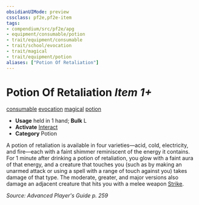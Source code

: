 ```yaml
---
obsidianUIMode: preview
cssclass: pf2e,pf2e-item
tags:
- compendium/src/pf2e/apg
- equipment/consumable/potion
- trait/equipment/consumable
- trait/school/evocation
- trait/magical
- trait/equipment/potion
aliases: ["Potion Of Retaliation"]
---
```

# Potion Of Retaliation *Item 1+*  
[consumable](consumable.md)  [evocation](evocation.md)  [magical](magical.md)  [potion](potion.md)  

- **Usage** held in 1 hand; **Bulk** L
- **Activate** [Interact](interact.md)
- **Category** Potion

A potion of retaliation is available in four varieties—acid, cold, electricity, and fire—each with a faint shimmer reminiscent of the energy it contains. For 1 minute after drinking a potion of retaliation, you glow with a faint aura of that energy, and a creature that touches you (such as by making an unarmed attack or using a spell with a range of touch against you) takes damage of that type. The moderate, greater, and major versions also damage an adjacent creature that hits you with a melee weapon [Strike](strike.md).

*Source: Advanced Player's Guide p. 259*